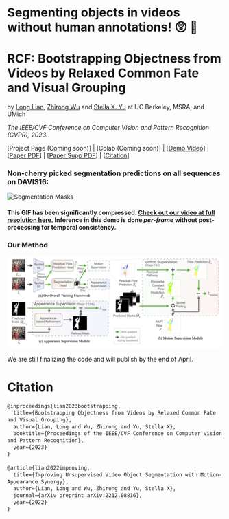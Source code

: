 # Segmenting objects in videos **without human annotations**! 😲 🤯

# RCF: Bootstrapping Objectness from Videos by Relaxed Common Fate and Visual Grouping

by [Long Lian](https://tonylian.com/), [Zhirong Wu](https://scholar.google.com/citations?user=lH4zgcIAAAAJ&hl=en) and [Stella X. Yu](http://www1.icsi.berkeley.edu/~stellayu/) at UC Berkeley, MSRA, and UMich

<em>The IEEE/CVF Conference on Computer Vision and Pattern Recognition (CVPR), 2023.</em>

[Project Page (Coming soon)] | [Colab (Coming soon)] | [[Demo Video](http://people.eecs.berkeley.edu/~longlian/RCF_video.html)] | [[Paper PDF](http://people.eecs.berkeley.edu/~longlian/CVPR_2023_RCF.pdf)] | [[Paper Supp PDF](http://people.eecs.berkeley.edu/~longlian/CVPR_2023_RCF_Supp.pdf)] | [[Citation](#citation)]

### **Non-cherry picked** segmentation predictions on all sequences on DAVIS16:

![Segmentation Masks](assets/output.gif)
#### **This GIF has been significantly compressed. [Check out our video at full resolution here.](http://people.eecs.berkeley.edu/~longlian/RCF_video.html)** Inference in this demo is done *per-frame* without post-processing for temporal consistency.

### Our Method
![Method Figure](assets/fig_heading.png)

We are still finalizing the code and will publish by the end of April.

# Citation
```
@inproceedings{lian2023bootstrapping,
  title={Bootstrapping Objectness from Videos by Relaxed Common Fate and Visual Grouping},
  author={Lian, Long and Wu, Zhirong and Yu, Stella X},
  booktitle={Proceedings of the IEEE/CVF Conference on Computer Vision and Pattern Recognition},
  year={2023}
}

@article{lian2022improving,
  title={Improving Unsupervised Video Object Segmentation with Motion-Appearance Synergy},
  author={Lian, Long and Wu, Zhirong and Yu, Stella X},
  journal={arXiv preprint arXiv:2212.08816},
  year={2022}
}
```
